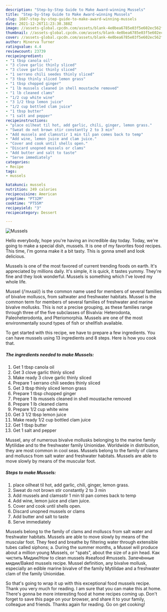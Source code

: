 ```yaml
---
description: "Step-by-Step Guide to Make Award-winning Mussels"
title: "Step-by-Step Guide to Make Award-winning Mussels"
slug: 1687-step-by-step-guide-to-make-award-winning-mussels
date: 2021-12-26T11:23:30.388Z
image: //assets-global.cpcdn.com/assets/blank-4e0bea6785e03f5e602ec562f230caae08da540cada707380b4fe1bbebba43da.png
thumbnail: //assets-global.cpcdn.com/assets/blank-4e0bea6785e03f5e602ec562f230caae08da540cada707380b4fe1bbebba43da.png
cover: //assets-global.cpcdn.com/assets/blank-4e0bea6785e03f5e602ec562f230caae08da540cada707380b4fe1bbebba43da.png
author: Minerva Turner
ratingvalue: 4.4
reviewcount: 23739
recipeingredient:
- "1 tbsp canola oil"
- "3 clove garlic thinly sliced"
- "3 clove garlic thinly sliced"
- "1 serrano chili seedes thinly sliced"
- "3 tbsp thinly sliced lemon grass"
- "1 tbsp chopped ginger"
- "1 lb mussels cleaned in shell moustache removed"
- "1 lb cleaned clams"
- "1/2 cup white wine"
- "3 1/2 tbsp lemon juice"
- "1/2 cup bottled clam juice"
- "1 tbsp butter"
- "1 salt and pepper"
recipeinstructions:
- "place oilheat til hot, add garlic, chili, ginger, lemon grass."
- "Sweat do not brown stir constantly 2 to 3 min"
- "Add mussels and clamsstir 1 min til pan comes back to temp"
- "Add wine, lemon juice and clam juice."
- "Cover and cook until shells open."
- "Discard unopned mussels or clams"
- "Add butter and salt to taste"
- "Serve immediately"
categories:
- Recipe
tags:
- mussels

katakunci: mussels 
nutrition: 249 calories
recipecuisine: American
preptime: "PT32M"
cooktime: "PT55M"
recipeyield: "3"
recipecategory: Dessert

---
```



![Mussels](//assets-global.cpcdn.com/assets/blank-4e0bea6785e03f5e602ec562f230caae08da540cada707380b4fe1bbebba43da.png)

Hello everybody, hope you're having an incredible day today. Today, we're going to make a special dish, mussels. It is one of my favorites food recipes. This time, I'm gonna make it a bit tasty. This is gonna smell and look delicious.

Mussels is one of the most favored of current trending foods on earth. It's appreciated by millions daily. It's simple, it is quick, it tastes yummy. They're fine and they look wonderful. Mussels is something which I've loved my whole life.

Mussel (/ˈmʌsəl/) is the common name used for members of several families of bivalve molluscs, from saltwater and freshwater habitats. Mussel is the common term for members of several families of freshwater and marine bivalve mollusks. This is not a precise grouping, as these families range through three of the five subclasses of Bivalvia: Heterodonta, Paleoheterodonta, and Pteriomorphia. Mussels are one of the most environmentally sound types of fish or shellfish available.


To get started with this recipe, we have to prepare a few ingredients. You can have mussels using 13 ingredients and 8 steps. Here is how you cook that.

<!--inarticleads1-->

##### The ingredients needed to make Mussels:

1. Get 1 tbsp canola oil
1. Get 3 clove garlic thinly sliced
1. Make ready 3 clove garlic thinly sliced
1. Prepare 1 serrano chili seedes thinly sliced
1. Get 3 tbsp thinly sliced lemon grass
1. Prepare 1 tbsp chopped ginger
1. Prepare 1 lb mussels cleaned in shell moustache removed
1. Prepare 1 lb cleaned clams
1. Prepare 1/2 cup white wine
1. Get 3 1/2 tbsp lemon juice
1. Make ready 1/2 cup bottled clam juice
1. Get 1 tbsp butter
1. Get 1 salt and pepper


Mussel, any of numerous bivalve mollusks belonging to the marine family Mytilidae and to the freshwater family Unionidae. Worldwide in distribution, they are most common in cool seas. Mussels belong to the family of clams and molluscs from salt water and freshwater habitats. Mussels are able to move slowly by means of the muscular foot. 

<!--inarticleads2-->

##### Steps to make Mussels:

1. place oilheat til hot, add garlic, chili, ginger, lemon grass.
1. Sweat do not brown stir constantly 2 to 3 min
1. Add mussels and clamsstir 1 min til pan comes back to temp
1. Add wine, lemon juice and clam juice.
1. Cover and cook until shells open.
1. Discard unopned mussels or clams
1. Add butter and salt to taste
1. Serve immediately


Mussels belong to the family of clams and molluscs from salt water and freshwater habitats. Mussels are able to move slowly by means of the muscular foot. They feed and breathe by filtering water through extensible tubes called siphons; a. During the summer months, a Mussel will produce about a million young Mussels, or &#34;spats&#34;, about the size of a pin head. Как чистить Мидии/How to clean mussels #seafood #mussels. Запечённые мидии/Baked mussels recipe. Mussel definition, any bivalve mollusk, especially an edible marine bivalve of the family Mytilidae and a freshwater clam of the family Unionidae. 

So that's going to wrap it up with this exceptional food mussels recipe. Thank you very much for reading. I am sure that you can make this at home. There's gonna be more interesting food at home recipes coming up. Don't forget to save this page on your browser, and share it to your family, colleague and friends. Thanks again for reading. Go on get cooking!
